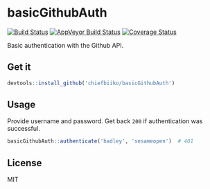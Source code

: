 # basicGithubAuth

[![Build Status](https://travis-ci.org/chiefbiiko/basicGithubAuth.svg?branch=master)](https://travis-ci.org/chiefbiiko/basicGithubAuth) [![AppVeyor Build Status](https://ci.appveyor.com/api/projects/status/github/chiefbiiko/basicGithubAuth?branch=master&svg=true)](https://ci.appveyor.com/project/chiefbiiko/basicGithubAuth) [![Coverage Status](https://img.shields.io/codecov/c/github/chiefbiiko/basicGithubAuth/master.svg)](https://codecov.io/github/chiefbiiko/basicGithubAuth?branch=master)

Basic authentication with the Github API.

## Get it

```r
devtools::install_github('chiefbiiko/basicGithubAuth')
```

## Usage

Provide username and password. Get back `200` if authentication was successful.

```r
basicGithubAuth::authenticate('hadley', 'sesameopen')  # 401
```

## License

MIT
